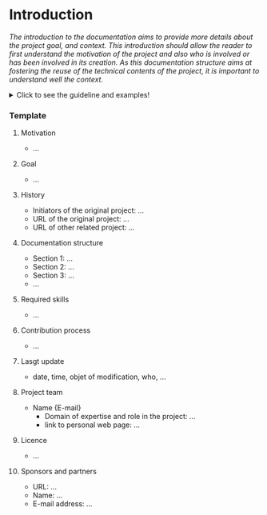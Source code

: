 # Introduction

*The introduction to the documentation aims to provide more details about the project goal, and context. This introduction should allow the reader to first understand the motivation of the project and also who is involved or has been involved in its creation. As this documentation structure aims at fostering the reuse of the technical contents of the project, it is important to understand well the context.*

<details>
  <summary>Click to see the guideline and examples!</summary>
  
## Motivations

*This section addresses the question: Why are you starting this project?*

```
As an example, the project BCN3D [BCN3D Moveo](https://github.com/BCN3D/BCN3D-Moveo/) is motivated by the high cost 
of the materials that undergraduate students must use for learning how to engineer mechatronics systems.
```

## Goals

*This section addresses the question: What will be delivered in this project?* 

```
As an example, the project [BCN3D Moveo](https://github.com/BCN3D/BCN3D-Moveo/) is an open source robotic arm 
that everyone should be able to replicate - with or without modification - at home without the need for highly 
technical knowledge and expensive materials. The robotic arm will support several of the existing training itineraries: 
mechanical design, automation, industrial programming, etc.
```

## History

*Here it is welcome to acknowledge the existing sources that have been used in this project with locations*

```
- Initiators of the original project
- URL of the original project
- URL of other related projects 
```

## Documentation structure

*How is your documentation organized?*

```
These guidelines will provide you with a standard structure that is mainly following the product 
life cycle and the technological decomposition. It is implemented in the documentation template available in this project. 
As for example:
- Introduction
- Specification
- Design 
- Manufacturing
- Assembly
- Use
- Maintenance
- Disposal

And inside each of the sections, if required:
- Mechanical
- Electronic 
- Software 

```

## Required skills

*What are the specific knowledge a maker shall own to reuse - with or without modification - your product?*

```
- For example the project echopen need the basic knowledge about the medical ultrasound technology such as ultrasound imaging, 
a matter of acoustical impedance, etc.  
```

## Contribution Process

*Describe here how a maker can contribute to your own project*

```
-  Example of a contribution process:
  - Post an [issue] and briefly outline the changes you plan to make
  - If you are looking for input on what to contribute, brows the issues with the Requests or Bug label
  - Describe branches
  - Describe what a Pull Request (PR) shall contain (detailed description of changes, summary of test, 
    issue numbers that the PR resolves)
  - Specify code style 
  - Contributor license agreement
```

## Last updates 

*What is the last update of your documentation?*

```
- Last modifiction (date, time, objet of modification, who,...) 
```

## Project team

*Describe here who are the leader and the main contributors of the project*

```
- Name {E-mail}
  - domain of expertise and role in the project
  - link to personal web page
```

## License

*What open source hardware license your project complies with?*

```
- https://en.wikipedia.org/wiki/Comparison_of_free_and_open-source_software_licences
- https://opensource.com/law/15/2/intro-open-hardware-licensing#:~:text=Open%20source%20hardware%20is%20hardware,on%20their%20hardware%20at%20all.
```

## Sponsors and Partners

Who is sponsoring your project?

```
- URL:
- Name:
- E-mail address:
```

  </details>
  
### Template

 
  1. Motivation
     * ...

 2. Goal
     * ...

  3. History
     * Initiators of the original project: ...
     * URL of the original project: ...
     * URL of other related project: ...
  4. Documentation structure
     * Section 1: ...
     * Section 2: ...
     * Section 3: ...
     * ...
  5. Required skills
     * ...
  6. Contribution process
     * ...
  7. Lasgt update
     * date, time, objet of modification, who, ...
  8. Project team
     * Name {E-mail}
       * Domain of expertise and role in the project: ...
       * link to personal web page: ...
  9. Licence
     * ... 
  
10. Sponsors and partners
     * URL: ...
     * Name: ...
     * E-mail address: ...

